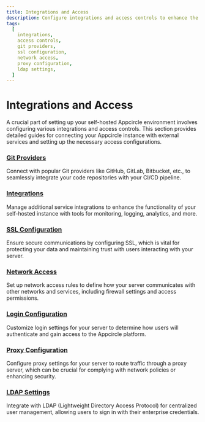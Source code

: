 ```yaml
---
title: Integrations and Access
description: Configure integrations and access controls to enhance the functionality and security of your self-hosted Appcircle server. Learn how to connect with Git providers, set up SSL, manage network access, and more.
tags:
  [
    integrations,
    access controls,
    git providers,
    ssl configuration,
    network access,
    proxy configuration,
    ldap settings,
  ]
---
```


# Integrations and Access

A crucial part of setting up your self-hosted Appcircle environment involves configuring various integrations and access controls. This section provides detailed guides for connecting your Appcircle instance with external services and setting up the necessary access configurations.

### [Git Providers](/self-hosted-appcircle/configure-server/integrations-and-access/git-providers)

Connect with popular Git providers like GitHub, GitLab, Bitbucket, etc., to seamlessly integrate your code repositories with your CI/CD pipeline.

### [Integrations](/self-hosted-appcircle/configure-server/integrations-and-access/integration)

Manage additional service integrations to enhance the functionality of your self-hosted instance with tools for monitoring, logging, analytics, and more.

### [SSL Configuration](/self-hosted-appcircle/configure-server/integrations-and-access/ssl-configuration)

Ensure secure communications by configuring SSL, which is vital for protecting your data and maintaining trust with users interacting with your server.

### [Network Access](/self-hosted-appcircle/configure-server/integrations-and-access/network-access)

Set up network access rules to define how your server communicates with other networks and services, including firewall settings and access permissions.

### [Login Configuration](/self-hosted-appcircle/configure-server/integrations-and-access/login-configuration)

Customize login settings for your server to determine how users will authenticate and gain access to the Appcircle platform.

### [Proxy Configuration](/self-hosted-appcircle/configure-server/integrations-and-access/proxy-configuration)

Configure proxy settings for your server to route traffic through a proxy server, which can be crucial for complying with network policies or enhancing security.

### [LDAP Settings](/self-hosted-appcircle/configure-server/integrations-and-access/ldap-settings)

Integrate with LDAP (Lightweight Directory Access Protocol) for centralized user management, allowing users to sign in with their enterprise credentials.
